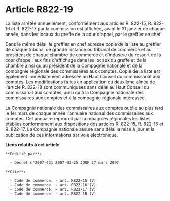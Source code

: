 # Article R822-19

La liste arrêtée annuellement, conformément aux articles R. 822-15, R. 822-16 et R. 822-17 par la commission est affichée,
avant le 31 janvier de chaque année, dans les locaux du greffe de la cour d'appel, par le greffier en chef.

Dans le même délai, le greffier en chef adresse copie de la liste au greffier de chaque tribunal de grande instance ou
tribunal de commerce et au président de chaque chambre de commerce et d'industrie du ressort de la cour d'appel, aux fins
d'affichage dans les locaux du greffe et de la chambre ainsi qu'au président de la Compagnie nationale et de la compagnie
régionale des commissaires aux comptes. Copie de la liste est également immédiatement adressée au Haut Conseil du
commissariat aux comptes. Les modifications faites en application du deuxième alinéa de l'article R. 822-18 sont communiquées
sans délai au Haut Conseil du commissariat aux comptes, ainsi qu'à la Compagnie nationale des commissaires aux comptes et à
la compagnie régionale intéressée.

La Compagnie nationale des commissaires aux comptes publie au plus tard le 1er mars de chaque année l'annuaire national des
commissaires aux comptes. Cet annuaire reproduit par compagnies régionales les listes établies conformément aux dispositions
des articles R. 822-15, R. 822-16 et R. 822-17. La Compagnie nationale assure sans délai la mise à jour et la publication de
ces informations par voie électronique.

**Liens relatifs à cet article**

	**Codifié par**:

	  - Décret n°2007-431 2007-03-25 JORF 27 mars 2007

	**Cite**:

	  - Code de commerce. - art. R822-15 (V)
	  - Code de commerce. - art. R822-16 (V)
	  - Code de commerce. - art. R822-17 (V)
	  - Code de commerce. - art. R822-18 (V)
